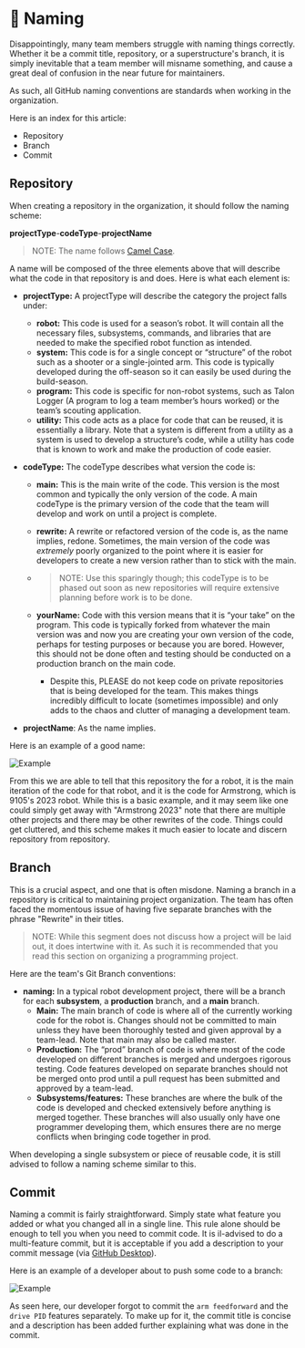 # 📛 Naming

Disappointingly, many team members struggle with naming things correctly. Whether it be a commit title, repository, or a superstructure's branch, it is simply inevitable that a team member will misname something, and cause a great deal of confusion in the near future for maintainers.

As such, all GitHub naming conventions are standards when working in the organization.

Here is an index for this article:

- Repository
- Branch
- Commit

## Repository

When creating a repository in the organization, it should follow the naming scheme:

**projectType**-**codeType**-**projectName**

> NOTE: The name follows [Camel Case](https://en.wikipedia.org/wiki/Camel_case).

A name will be composed of the three elements above that will describe what the code in that repository is and does. Here is what each element is:

- **projectType:** A projectType will describe the category the project falls under:

  - **robot:** This code is used for a season’s robot. It will contain all the necessary files, subsystems, commands, and libraries that are needed to make the specified robot function as intended.
  - **system:** This code is for a single concept or “structure” of the robot such as a shooter or a single-jointed arm. This code is typically developed during the off-season so it can easily be used during the build-season.
  - **program:** This code is specific for non-robot systems, such as Talon Logger (A program to log a team member’s hours worked) or the team’s scouting application.
  - **utility:** This code acts as a place for code that can be reused, it is essentially a library. Note that a system is different from a utility as a system is used to develop a structure’s code, while a utility has code that is known to work and make the production of code easier.

- **codeType:** The codeType describes what version the code is:

  - **main:** This is the main write of the code. This version is the most common and typically the only version of the code. A main codeType is the primary version of the code that the team will develop and work on until a project is complete.

  - **rewrite:** A rewrite or refactored version of the code is, as the name implies, redone. Sometimes, the main version of the code was *extremely* poorly organized to the point where it is easier for developers to create a new version rather than to stick with the main. 

  - >  NOTE: Use this sparingly though; this codeType is to be phased out soon as new repositories will require extensive planning before work is to be done.

  - **yourName:** Code with this version means that it is “your take” on the program. This code is typically forked from whatever the main version was and now you are creating your own version of the code, perhaps for testing purposes or because you are bored. However, this should not be done often and testing should be conducted on a production branch on the main code. 

    - Despite this, PLEASE do not keep code on private repositories that is being developed for the team. This makes things incredibly difficult to locate (sometimes impossible) and only adds to the chaos and clutter of managing a development team.

- **projectName**: As the name implies. 

Here is an example of a good name:

![Example](Documentation/GitHubDocs/Images/GitHubNamingRepositoryGoodExample.png)

From this we are able to tell that this repository the for a robot, it is the main iteration of the code for that robot, and it is the code for Armstrong, which is 9105's 2023 robot. While this is a basic example, and it may seem like one could simply get away with "Armstrong 2023" note that there are multiple other projects and there may be other rewrites of the code. Things could get cluttered, and this scheme makes it much easier to locate and discern repository from repository.

## Branch

This is a crucial aspect, and one that is often misdone. Naming a branch in a repository is critical to maintaining project organization. The team has often faced the momentous issue of having five separate branches with the phrase "Rewrite" in their titles.

> NOTE: While this segment does not discuss how a project will be laid out, it does intertwine with it. As such it is recommended that you read this section on organizing a programming project.

Here are the team's Git Branch conventions:

- **naming:** In a typical robot development project, there will be a branch for each **subsystem**, a **production** branch, and a **main** branch.
  - **Main:** The main branch of code is where all of the currently working code for the robot is. Changes should not be committed to main unless they have been thoroughly tested and given approval by a team-lead. Note that main may also be called master.
  - **Production:** The “prod” branch of code is where most of the code developed on different branches is merged and undergoes rigorous testing. Code features developed on separate branches should not be merged onto prod until a pull request has been submitted and approved by a team-lead.
  - **Subsystems/features:** These branches are where the bulk of the code is developed and checked extensively before anything is merged together. These branches will also usually only have one programmer developing them, which ensures there are no merge conflicts when bringing code together in prod.

When developing a single subsystem or piece of reusable code, it is still advised to follow a naming scheme similar to this.

## Commit

Naming a commit is fairly straightforward. Simply state what feature you added or what you changed all in a single line. This rule alone should be enough to tell you when you need to commit code. It is il-advised to do a multi-feature commit, but it is acceptable if you add a description to your commit message (via [GitHub Desktop](https://desktop.github.com/)).

Here is an example of a developer about to push some code to a branch:

![Example](Documentation/GithubDocs/Images/GitHubNamingCommitGoodExample.png)

As seen here, our developer forgot to commit the `arm feedforward` and the `drive PID` features separately. To make up for it, the commit title is concise and a description has been added further explaining what was done in the commit.

